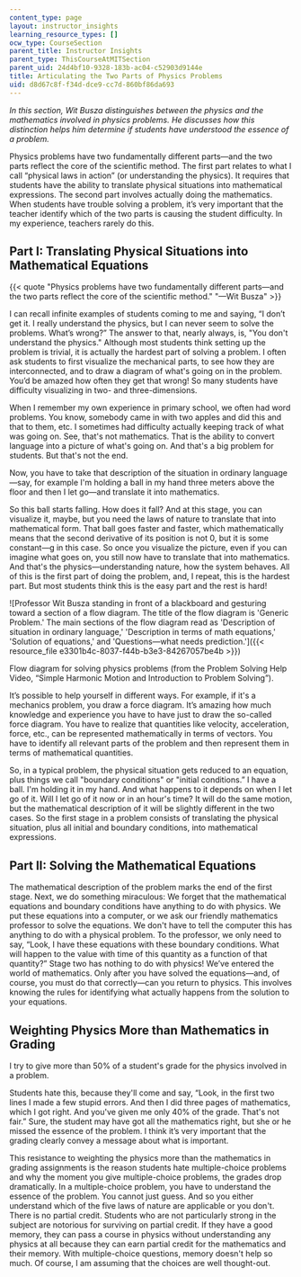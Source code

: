 ```yaml
---
content_type: page
layout: instructor_insights
learning_resource_types: []
ocw_type: CourseSection
parent_title: Instructor Insights
parent_type: ThisCourseAtMITSection
parent_uid: 24d4bf10-9328-183b-ac04-c52903d9144e
title: Articulating the Two Parts of Physics Problems
uid: d8d67c8f-f34d-dce9-cc7d-860bf86da693
---
```


_In this section, Wit Busza distinguishes between the physics and the mathematics involved in physics problems. He discusses how this distinction helps him determine if students have understood the essence of a problem._ 

Physics problems have two fundamentally different parts—and the two parts reflect the core of the scientific method. The first part relates to what I call “physical laws in action” (or understanding the physics). It requires that students have the ability to translate physical situations into mathematical expressions. The second part involves actually doing the mathematics. When students have trouble solving a problem, it’s very important that the teacher identify which of the two parts is causing the student difficulty. In my experience, teachers rarely do this.

Part I: Translating Physical Situations into Mathematical Equations
-------------------------------------------------------------------

{{< quote "Physics problems have two fundamentally different parts—and the two parts reflect the core of the scientific method." "—Wit Busza" >}}

I can recall infinite examples of students coming to me and saying, “I don’t get it. I really understand the physics, but I can never seem to solve the problems. What’s wrong?” The answer to that, nearly always, is, "You don't understand the physics." Although most students think setting up the problem is trivial, it is actually the hardest part of solving a problem. I often ask students to first visualize the mechanical parts, to see how they are interconnected, and to draw a diagram of what's going on in the problem. You’d be amazed how often they get that wrong! So many students have difficulty visualizing in two- and three-dimensions.

When I remember my own experience in primary school, we often had word problems. You know, somebody came in with two apples and did this and that to them, etc. I sometimes had difficulty actually keeping track of what was going on. See, that's not mathematics. That is the ability to convert language into a picture of what's going on. And that's a big problem for students. But that's not the end.

Now, you have to take that description of the situation in ordinary language—say, for example I'm holding a ball in my hand three meters above the floor and then I let go—and translate it into mathematics.

So this ball starts falling. How does it fall? And at this stage, you can visualize it, maybe, but you need the laws of nature to translate that into mathematical form. That ball goes faster and faster, which mathematically means that the second derivative of its position is not 0, but it is some constant—g in this case. So once you visualize the picture, even if you can imagine what goes on, you still now have to translate that into mathematics. And that's the physics—understanding nature, how the system behaves. All of this is the first part of doing the problem, and, I repeat, this is the hardest part. But most students think this is the easy part and the rest is hard!

![Professor Wit Busza standing in front of a blackboard and gesturing toward a section of a flow diagram. The title of the flow diagram is 'Generic Problem.' The main sections of the flow diagram read as 'Description of situation in ordinary language,' 'Description in terms of math equations,' 'Solution of equations,' and 'Questions—what needs prediction.']({{< resource_file e3301b4c-8037-f44b-b3e3-84267057be4b >}})

Flow diagram for solving physics problems (from the Problem Solving Help Video, “Simple Harmonic Motion and Introduction to Problem Solving”).

It’s possible to help yourself in different ways. For example, if it's a mechanics problem, you draw a force diagram. It’s amazing how much knowledge and experience you have to have just to draw the so-called force diagram. You have to realize that quantities like velocity, acceleration, force, etc., can be represented mathematically in terms of vectors. You have to identify all relevant parts of the problem and then represent them in terms of mathematical quantities.

So, in a typical problem, the physical situation gets reduced to an equation, plus things we call "boundary conditions" or "initial conditions.” I have a ball. I'm holding it in my hand. And what happens to it depends on when I let go of it. Will I let go of it now or in an hour's time? It will do the same motion, but the mathematical description of it will be slightly different in the two cases. So the first stage in a problem consists of translating the physical situation, plus all initial and boundary conditions, into mathematical expressions.

Part II: Solving the Mathematical Equations
-------------------------------------------

The mathematical description of the problem marks the end of the first stage. Next, we do something miraculous: We forget that the mathematical equations and boundary conditions have anything to do with physics. We put these equations into a computer, or we ask our friendly mathematics professor to solve the equations. We don't have to tell the computer this has anything to do with a physical problem. To the professor, we only need to say, “Look, I have these equations with these boundary conditions. What will happen to the value with time of this quantity as a function of that quantity?” Stage two has nothing to do with physics! We’ve entered the world of mathematics. Only after you have solved the equations—and, of course, you must do that correctly—can you return to physics. This involves knowing the rules for identifying what actually happens from the solution to your equations.

Weighting Physics More than Mathematics in Grading
--------------------------------------------------

I try to give more than 50% of a student's grade for the physics involved in a problem.

Students hate this, because they'll come and say, “Look, in the first two lines I made a few stupid errors. And then I did three pages of mathematics, which I got right. And you've given me only 40% of the grade. That's not fair.” Sure, the student may have got all the mathematics right, but she or he missed the essence of the problem. I think it’s very important that the grading clearly convey a message about what is important.

This resistance to weighting the physics more than the mathematics in grading assignments is the reason students hate multiple-choice problems and why the moment you give multiple-choice problems, the grades drop dramatically. In a multiple-choice problem, you have to understand the essence of the problem. You cannot just guess. And so you either understand which of the five laws of nature are applicable or you don't. There is no partial credit. Students who are not particularly strong in the subject are notorious for surviving on partial credit. If they have a good memory, they can pass a course in physics without understanding any physics at all because they can earn partial credit for the mathematics and their memory. With multiple-choice questions, memory doesn't help so much. Of course, I am assuming that the choices are well thought-out.